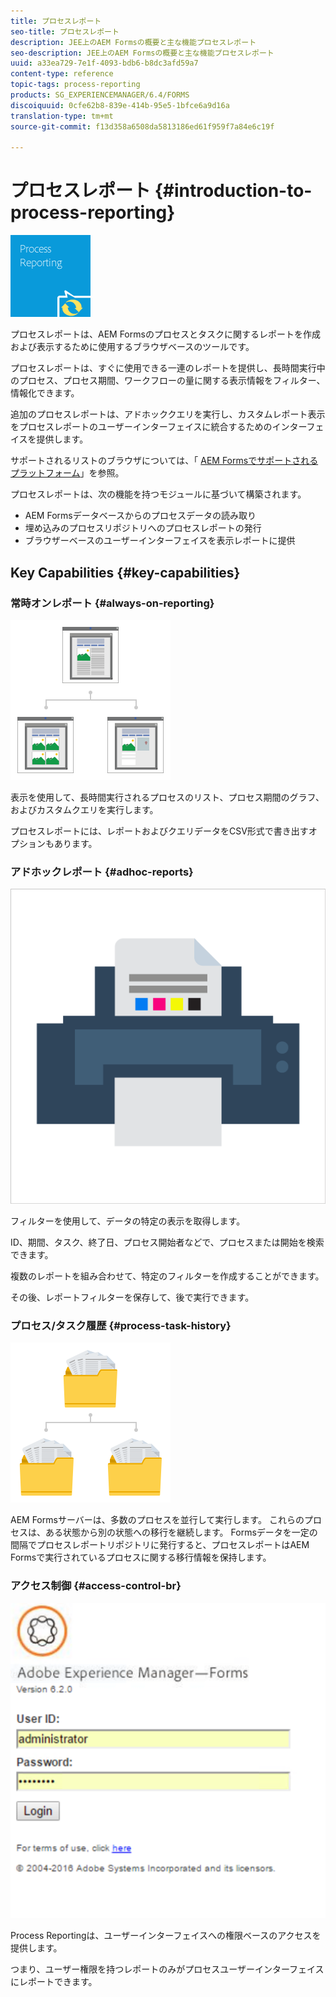 ```yaml
---
title: プロセスレポート
seo-title: プロセスレポート
description: JEE上のAEM Formsの概要と主な機能プロセスレポート
seo-description: JEE上のAEM Formsの概要と主な機能プロセスレポート
uuid: a33ea729-7e1f-4093-bdb6-b8dc3afd59a7
content-type: reference
topic-tags: process-reporting
products: SG_EXPERIENCEMANAGER/6.4/FORMS
discoiquuid: 0cfe62b8-839e-414b-95e5-1bfce6a9d16a
translation-type: tm+mt
source-git-commit: f13d358a6508da5813186ed61f959f7a84e6c19f

---
```



# プロセスレポート {#introduction-to-process-reporting}

![プロセスレポート](assets/process-reporting.png)

プロセスレポートは、AEM Formsのプロセスとタスクに関するレポートを作成および表示するために使用するブラウザベースのツールです。

プロセスレポートは、すぐに使用できる一連のレポートを提供し、長時間実行中のプロセス、プロセス期間、ワークフローの量に関する表示情報をフィルター、情報化できます。

追加のプロセスレポートは、アドホッククエリを実行し、カスタムレポート表示をプロセスレポートのユーザーインターフェイスに統合するためのインターフェイスを提供します。

サポートされるリストのブラウザについては、「 [AEM Formsでサポートされるプラットフォーム](/help/forms/using/aem-forms-jee-supported-platforms.md)」を参照。

プロセスレポートは、次の機能を持つモジュールに基づいて構築されます。

* AEM Formsデータベースからのプロセスデータの読み取り
* 埋め込みのプロセスリポジトリへのプロセスレポートの発行
* ブラウザーベースのユーザーインターフェイスを表示レポートに提供

## Key Capabilities {#key-capabilities}

### 常時オンレポート {#always-on-reporting}

![サイト管理](assets/site-management.png)

表示を使用して、長時間実行されるプロセスのリスト、プロセス期間のグラフ、およびカスタムクエリを実行します。

プロセスレポートには、レポートおよびクエリデータをCSV形式で書き出すオプションもあります。

### アドホックレポート {#adhoc-reports}

![print-&amp;-color](assets/print-&-colour.png)

フィルターを使用して、データの特定の表示を取得します。

ID、期間、タスク、終了日、プロセス開始者などで、プロセスまたは開始を検索できます。

複数のレポートを組み合わせて、特定のフィルターを作成することができます。

その後、レポートフィルターを保存して、後で実行できます。

### プロセス/タスク履歴 {#process-task-history}

![ファイル管理](assets/file-management.png)

AEM Formsサーバーは、多数のプロセスを並行して実行します。 これらのプロセスは、ある状態から別の状態への移行を継続します。 Formsデータを一定の間隔でプロセスレポートリポジトリに発行すると、プロセスレポートはAEM Formsで実行されているプロセスに関する移行情報を保持します。

### アクセス制御 {#access-control-br}

![無題の](assets/untitled.png)

Process Reportingは、ユーザーインターフェイスへの権限ベースのアクセスを提供します。

つまり、ユーザー権限を持つレポートのみがプロセスユーザーインターフェイスにレポートできます。


